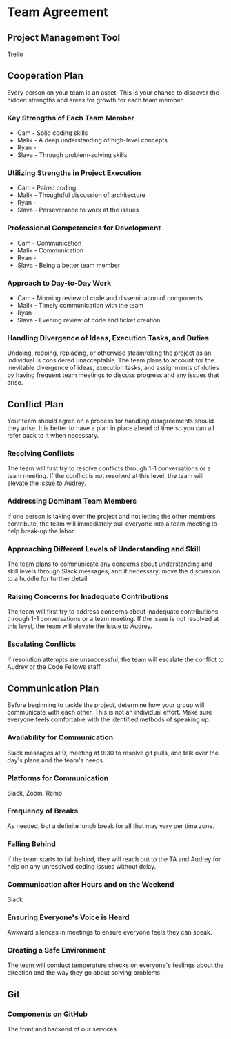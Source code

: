 # Team Agreement

## Project Management Tool

Trello

## Cooperation Plan

Every person on your team is an asset. This is your chance to discover the hidden strengths and areas for growth for each team member.

### Key Strengths of Each Team Member

* Cam - Solid coding skills
* Malik - A deep understanding of high-level concepts
* Ryan - 
* Slava - Through problem-solving skills

### Utilizing Strengths in Project Execution

* Cam - Paired coding
* Malik - Thoughtful discussion of architecture
* Ryan - 
* Slava - Perseverance to work at the issues

### Professional Competencies for Development

* Cam - Communication
* Malik - Communication
* Ryan - 
* Slava - Being a better team member

### Approach to Day-to-Day Work

* Cam - Morning review of code and dissemination of components
* Malik - Timely communication with the team
* Ryan - 
* Slava - Evening review of code and ticket creation

### Handling Divergence of Ideas, Execution Tasks, and Duties

Undoing, redoing, replacing, or otherwise steamrolling the project as an individual is considered unacceptable. The team plans to account for the inevitable divergence of ideas, execution tasks, and assignments of duties by having frequent team meetings to discuss progress and any issues that arise. 

## Conflict Plan

Your team should agree on a process for handling disagreements should they arise. It is better to have a plan in place ahead of time so you can all refer back to it when necessary. 

### Resolving Conflicts

The team will first try to resolve conflicts through 1-1 conversations or a team meeting. If the conflict is not resolved at this level, the team will elevate the issue to Audrey. 

### Addressing Dominant Team Members

If one person is taking over the project and not letting the other members contribute, the team will immediately pull everyone into a team meeting to help break-up the labor.

### Approaching Different Levels of Understanding and Skill

The team plans to communicate any concerns about understanding and skill levels through Slack messages, and if necessary, move the discussion to a huddle for further detail. 

### Raising Concerns for Inadequate Contributions

The team will first try to address concerns about inadequate contributions through 1-1 conversations or a team meeting. If the issue is not resolved at this level, the team will elevate the issue to Audrey. 

### Escalating Conflicts

If resolution attempts are unsuccessful, the team will escalate the conflict to Audrey or the Code Fellows staff. 

## Communication Plan

Before beginning to tackle the project, determine how your group will communicate with each other. This is not an individual effort. Make sure everyone feels comfortable with the identified methods of speaking up. 

### Availability for Communication

Slack messages at 9, meeting at 9:30 to resolve git pulls, and talk over the day's plans and the team's needs. 

### Platforms for Communication

Slack, Zoom, Remo

### Frequency of Breaks

As needed, but a definite lunch break for all that may vary per time zone.

### Falling Behind

If the team starts to fall behind, they will reach out to the TA and Audrey for help on any unresolved coding issues without delay. 

### Communication after Hours and on the Weekend

Slack

### Ensuring Everyone's Voice is Heard

Awkward silences in meetings to ensure everyone feels they can speak.

### Creating a Safe Environment

The team will conduct temperature checks on everyone's feelings about the direction and the way they go about solving problems.

## Git

### Components on GitHub

The front and backend of our services
